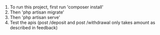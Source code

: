 1) To run this project, first run 'composer install'
2) Then 'php artisan migrate'
3) Then 'php artisan serve'
4) Test the apis (post /deposit and post /withdrawal only takes amount as described in feedback)